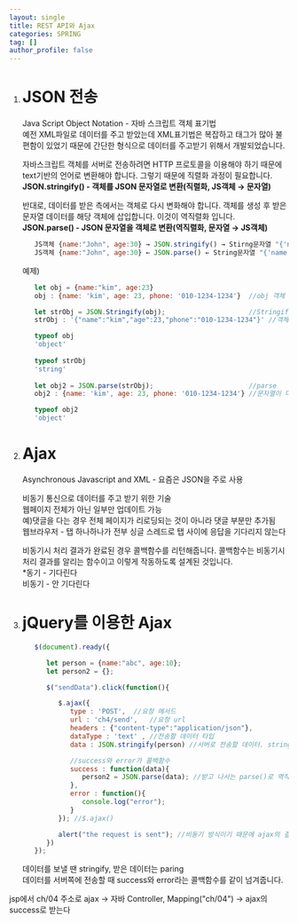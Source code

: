 ```yaml
---
layout: single
title: REST API와 Ajax
categories: SPRING
tag: []
author_profile: false
---
```


1. # JSON 전송
   Java Script Object Notation - 자바 스크립트 객체 표기법   
   예전 XML파일로 데이터를 주고 받았는데 XML표기법은 복잡하고 태그가 많아 불편함이 있었기 때문에 간단한 형식으로 데이터를 주고받기 위해서 개발되었습니다.   

   자바스크립트 객체를 서버로 전송하려면 HTTP 프로토콜을 이용해야 하기 때문에 text기반의 언어로 변환해야 합니다. 그렇기 때문에 직렬화 과정이 필요합니다.   
   __JSON.stringify() - 객체를 JSON 문자열로 변환(직렬화, JS객체 → 문자열)__   

   반대로, 데이터를 받은 측에서는 객체로 다시 변화해야 합니다. 객체를 생성 후 받은 문자열 데이터를 해당 객체에 삽입합니다. 이것이 역직렬화 입니다.   
   __JSON.parse() - JSON 문자열을 객체로 변환(역직렬화, 문자열 → JS객체)__   
   
   ```javascript
      JS객체 {name:"John", age:30} → JSON.stringify() → Stirng문자열 "{'name':'John','age':30}"
      JS객체 {name:"John", age:30} ← JSON.parse() ← String문자열 "{'name':'John','age':30}"
   ```   

   예제)   
   ```javascript
      let obj = {name:"kim", age:23}
      obj : {name: 'kim', age: 23, phone: '010-1234-1234'}  //obj 객체 생성

      let strObj = JSON.Stringify(obj);                     //Stringify
      strObj : '{"name":"kim","age":23,"phone":"010-1234-1234"}' //객체가 문자열로

      typeof obj
      'object'
      
      typeof strObj
      'string'
      
      let obj2 = JSON.parse(strObj);                        //parse
      obj2 : {name: 'kim', age: 23, phone: '010-1234-1234'} //문자열이 다시 객체로

      typeof obj2
      'object'
   ```
   
1. # Ajax
   Asynchronous Javascript and XML - 요즘은 JSON을 주로 사용   

   비동기 통신으로 데이터를 주고 받기 위한 기술   
   웹페이지 전체가 아닌 일부만 업데이트 가능   
   예)댓글을 다는 경우 전체 페이지가 리로딩되는 것이 아니라 댓글 부분만 추가됨   
   웹브라우저 - 탭 하나하나가 전부 싱글 스레드로 탭 사이에 응답을 기다리지 않는다  

   비동기시 처리 결과가 완료된 경우 콜백함수를 리턴해줍니다. 콜백함수는 비동기시 처리 결과를 알리는 함수이고 이렇게 작동하도록 설계된 것입니다.   
   *동기 - 기다린다   
   비동기 - 안 기다린다   

1. # jQuery를 이용한 Ajax   
   ```javascript
      $(document).ready({

         let person = {name:"abc", age:10};
         let person2 = {};

         $("sendData").click(function(){

            $.ajax({
               type : 'POST',  //요청 메서드
               url : 'ch4/send',   //요청 url
               headers : {"content-type":"application/json"},
               dataType : 'text' , //전송할 데이터 타입
               data : JSON.stringify(person) //서버로 전송할 데이터. stringify()로 직렬화 필요

               //success와 error가 콜백함수
               success : function(data){
                  person2 = JSON.parse(data); //받고 나서는 parse()로 역직렬화
               },
               error : function(){
                  console.log("error");
               }
            }); //$.ajax()

            alert("the request is sent"); //비동기 방식이기 때문에 ajax의 결과를 얻지 않았지만 바로 alert가 실행됨. 
         })
      });
   ```
   데이터를 보낼 땐 stringify, 받은 데이터는 paring   
   데이터를 서버쪽에 전송할 때 success와 error라는 콜백함수를 같이 넘겨줍니다.   

jsp에서 ch/04 주소로 ajax -> 자바 Controller, Mapping("ch/04") -> ajax의 success로 받는다